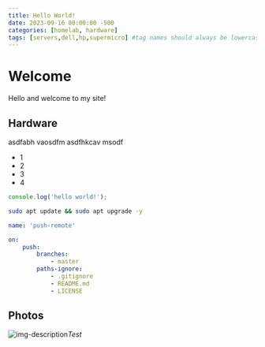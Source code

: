 ```yaml
---
title: Hello World!
date: 2023-09-16 00:00:00 -500
categories: [homelab, hardware]
tags: [servers,dell,hp,supermicro] #tag names should always be lowercase
---
```


# Welcome

Hello and welcome to my site!

## Hardware

asdfabh vaosdfm asdfhkcav msodf

* 1
* 2
* 3
* 4

```javascript
console.log('hello world!');
```
```bash
sudo apt update && sudo apt upgrade -y
```

```yml
name: 'push-remote'

on:
    push:
        branches:
            - master
        paths-ignore:
            - .gitignore
            - README.md
            - LICENSE
```

## Photos

![img-description](https://technotim.live/assets/img/headers/journal-blue.webp)_Test_